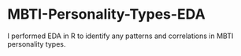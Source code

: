 # MBTI-Personality-Types-EDA
I performed EDA in R to identify any patterns and correlations in MBTI personality types.
